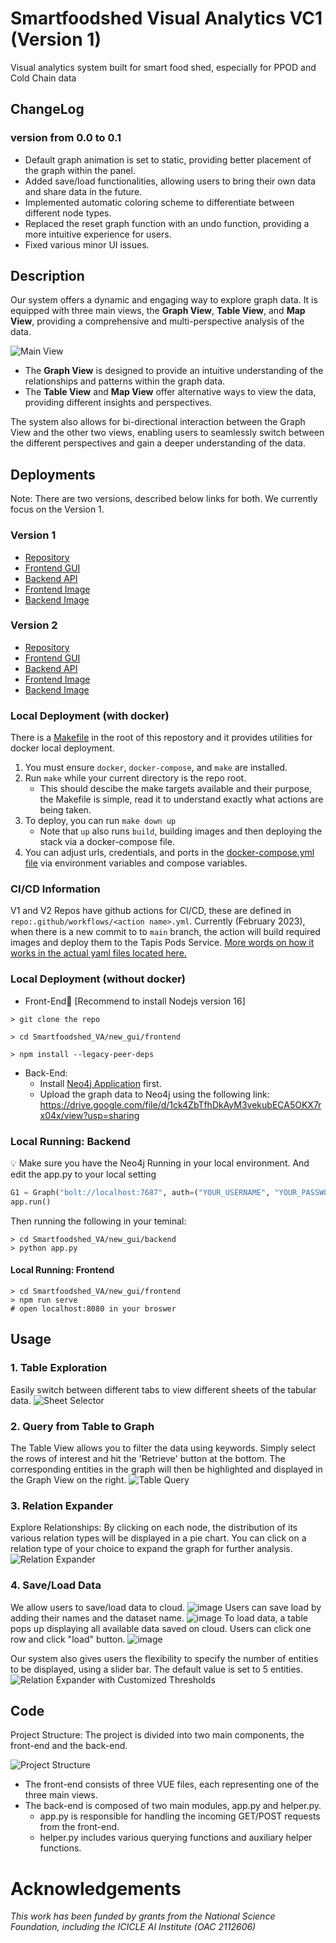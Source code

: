 # Smartfoodshed Visual Analytics VC1 (Version 1)
Visual analytics system built for smart food shed, especially for PPOD and Cold Chain data
## ChangeLog
### version from 0.0 to 0.1
* Default graph animation is set to static, providing better placement of the graph within the panel.
* Added save/load functionalities, allowing users to bring their own data and share data in the future.
* Implemented automatic coloring scheme to differentiate between different node types.
* Replaced the reset graph function with an undo function, providing a more intuitive experience for users.
* Fixed various minor UI issues.
## Description 
Our system offers a dynamic and engaging way to explore graph data. It is equipped with three main views, the **Graph View**, **Table View**, and **Map View**, providing a comprehensive and multi-perspective analysis of the data. 

![Main View](https://github.com/ICICLE-ai/Smartfoodshed_VA_VC1/blob/main/frontend/src/assets/mainView.png?raw=true)

* The **Graph View** is designed to provide an intuitive understanding of the relationships and patterns within the graph data. 
* The **Table View** and **Map View** offer alternative ways to view the data, providing different insights and perspectives. 
  
The system also allows for bi-directional interaction between the Graph View and the other two views, enabling users to seamlessly switch between the different perspectives and gain a deeper understanding of the data.


## Deployments
Note: There are two versions, described below links for both. We currently focus on the Version 1. 
### Version 1
* [Repository](https://github.com/ICICLE-ai/Smartfoodshed_VA_VC1)  
* [Frontend GUI](https://vaapifrontend.pods.icicle.tapis.io/)  
* [Backend API](https://vaapibackend.pods.icicle.tapis.io/)
* [Frontend Image](https://hub.docker.com/r/notchristiangarcia/vaapi-v1-f/)  
* [Backend Image](https://hub.docker.com/r/notchristiangarcia/vaapi-v1-b/)

### Version 2
* [Repository](https://github.com/ICICLE-ai/Smartfoodshed_VA_Flow)  
* [Frontend GUI](https://vaapi.pods.icicle.tapis.io/)  
* [Backend API](https://vaapiback.pods.icicle.tapis.io/)
* [Frontend Image](https://hub.docker.com/r/tuyamei/va-frontend/)  
* [Backend Image](https://hub.docker.com/r/tuyamei/va-backend/)

<!-- # Developer Docs -->
### Local Deployment (with docker)
There is a [Makefile](https://github.com/ICICLE-ai/Smartfoodshed_VA_VC1/blob/main/Makefile) in the root of this repostory and it provides utilities for docker local deployment.
1. You must ensure `docker`, `docker-compose`, and `make` are installed.
2. Run `make` while your current directory is the repo root.
    - This should descibe the make targets available and their purpose, the Makefile is simple, read it to understand exactly what actions are being taken.
3. To deploy, you can run `make down up`
    - Note that `up` also runs `build`, building images and then deploying the stack via a docker-compose file.
4. You can adjust urls, credentials, and ports in the [docker-compose.yml file](https://github.com/ICICLE-ai/Smartfoodshed_VA_VC1/blob/main/docker-compose.yml) via environment variables and compose variables.

### CI/CD Information
V1 and V2 Repos have github actions for CI/CD, these are defined in `repo:.github/workflows/<action name>.yml`. Currently (February 2023), when there is a new commit to to `main` branch, the action will build required images and deploy them to the Tapis Pods Service. [More words on how it works in the actual yaml files located here.](https://github.com/ICICLE-ai/Smartfoodshed_VA_VC1/blob/main/.github/workflows/main-build-push-deploy-images.yml)
   
### Local Deployment (without docker)
* Front-End📍 [Recommend to install Nodejs version 16]

```
> git clone the repo

> cd Smartfoodshed_VA/new_gui/frontend

> npm install --legacy-peer-deps
```

* Back-End: 
  * Install [Neo4j Application](https://neo4j.com/) first.
  * Upload the graph data to Neo4j using the following link: https://drive.google.com/file/d/1ck4ZbTfhDkAyM3vekubECA5OKX7rx04x/view?usp=sharing 
  
### Local Running: Backend

💡 Make sure you have the Neo4j Running in your local environment. And edit the app.py to your local setting 
```python
G1 = Graph("bolt://localhost:7687", auth=("YOUR_USERNAME", "YOUR_PASSWORD"), name="YOUR_DBNAME")
app.run()
```
Then running the following in your teminal: 
```
> cd Smartfoodshed_VA/new_gui/backend
> python app.py 
```
#### Local Running: Frontend 
```
> cd Smartfoodshed_VA/new_gui/frontend
> npm run serve
# open localhost:8080 in your broswer
```
## Usage 
### 1. Table Exploration 
Easily switch between different tabs to view different sheets of the tabular data.
![Sheet Selector](https://github.com/ICICLE-ai/Smartfoodshed_VA_VC1/blob/main/frontend/src/assets/sheetSelector.png?raw=true)
### 2. Query from Table to Graph 
The Table View allows you to filter the data using keywords. Simply select the rows of interest and hit the 'Retrieve' button at the bottom. The corresponding entities in the graph will then be highlighted and displayed in the Graph View on the right.
![Table Query](https://github.com/ICICLE-ai/Smartfoodshed_VA_VC1/blob/main/frontend/src/assets/tableQuery_AdobeExpress.gif?raw=true)
### 3. Relation Expander
Explore Relationships: By clicking on each node, the distribution of its various relation types will be displayed in a pie chart. You can click on a relation type of your choice to expand the graph for further analysis.
![Relation Expander](https://github.com/ICICLE-ai/Smartfoodshed_VA_VC1/blob/main/frontend/src/assets/relationExpand_AdobeExpress.gif?raw=true)
### 4. Save/Load Data
We allow users to save/load data to cloud. 
![image](https://github.com/ICICLE-ai/Smartfoodshed_VA_VC1/assets/18289816/27368442-1d0b-4bbe-8d42-90504a9e0369)
Users can save load by adding their names and the dataset name.
![image](https://github.com/ICICLE-ai/Smartfoodshed_VA_VC1/assets/18289816/c674571d-a3c7-4f5a-9df6-f4477919d1d8)
To load data, a table pops up displaying all available data saved on cloud. Users can click one row and click "load" button. 
![image](https://github.com/ICICLE-ai/Smartfoodshed_VA_VC1/assets/18289816/f09e015a-b746-4c9c-ae4d-1887e75aa6f7)

Our system also gives users the flexibility to specify the number of entities to be displayed, using a slider bar. The default value is set to 5 entities.
![Relation Expander with Customized Thresholds](https://github.com/ICICLE-ai/Smartfoodshed_VA_VC1/blob/main/frontend/src/assets/relationExpandWithThreshold_AdobeExpress.gif?raw=true)


## Code
Project Structure: The project is divided into two main components, the front-end and the back-end. 

<!-- ![Front-end code structure](https://github.com/ICICLE-ai/Smartfoodshed_VA_VC1/blob/main/frontend/src/assets/codeStructure.png?raw=true) -->
![Project Structure](https://github.com/ICICLE-ai/Smartfoodshed_VA_VC1/blob/main/frontend/src/assets/code_structure.png?raw=true)
* The front-end consists of three VUE files, each representing one of the three main views. 
* The back-end is composed of two main modules, app.py and helper.py. 
  * app.py is responsible for handling the incoming GET/POST requests from the front-end.
  * helper.py includes various querying functions and auxiliary helper functions.

# Acknowledgements
*This work has been funded by grants from the National Science Foundation, including the ICICLE AI Institute (OAC 2112606)*

